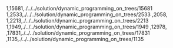 1,15681,./../../solution/dynamic_programming_on_trees/15681
1,2533,./../../solution/dynamic_programming_on_trees/2533
,2058,
1,2213,./../../solution/dynamic_programming_on_trees/2213
1,1949,./../../solution/dynamic_programming_on_trees/1949
,12978,
,17831,./../../solution/dynamic_programming_on_trees/17831
,1135,./../../solution/dynamic_programming_on_trees/1135
